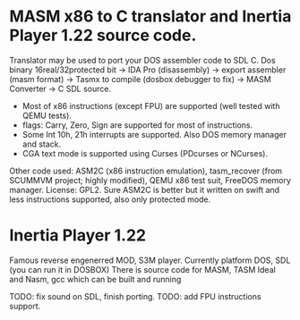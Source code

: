 MASM x86 to C translator and Inertia Player 1.22 source code.
==============
Translator may be used to port your DOS assembler code to SDL C.
Dos binary 16real/32protected bit -> IDA Pro (disassembly) -> export assembler (masm format) -> Tasmx to compile (dosbox debugger to fix) -> MASM Converter -> C SDL source.
- Most of x86 instructions (except FPU) are supported (well tested with QEMU tests).
- flags: Carry, Zero, Sign are supported for most of instructions.
- Some Int 10h, 21h interrupts are supported.
  Also DOS memory manager and stack.
- CGA text mode is supported using Curses (PDcurses or NCurses).

Other code used: ASM2C (x86 instruction emulation), tasm_recover (from SCUMMVM project; highly modified), QEMU x86 test suit, FreeDOS memory manager.
License: GPL2.
Sure ASM2C is better but it written on swift and less instructions supported, also only protected mode.

Inertia Player 1.22
=============
Famous reverse engenerred MOD, S3M player.
Currently platform DOS, SDL (you can run it in DOSBOX)
There is source code for MASM, TASM Ideal and Nasm, gcc which can be built and running

TODO: fix sound on SDL, finish porting.
TODO: add FPU instructions support.
